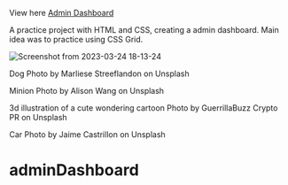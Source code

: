 View here [Admin Dashboard](https://yhbe.github.io/adminDashboard/)

A practice project with HTML and CSS, creating a admin dashboard. Main idea was to practice using CSS Grid.

![Screenshot from 2023-03-24 18-13-24](https://user-images.githubusercontent.com/101876022/227653081-252623ec-7c03-4ef7-afd0-1f2f75c3f2c0.png)



Dog Photo by Marliese Streeflandon on Unsplash

Minion Photo by Alison Wang on Unsplash

3d illustration of a cute wondering cartoon Photo by GuerrillaBuzz Crypto PR on Unsplash

Car Photo by Jaime Castrillon on Unsplash

# adminDashboard
